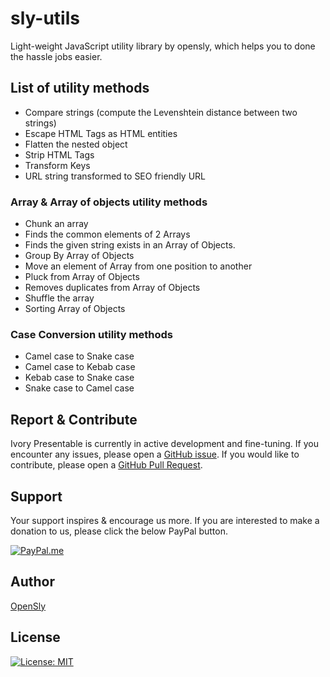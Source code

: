 # sly-utils

Light-weight JavaScript utility library by opensly, which helps you to done the hassle jobs easier.

## List of utility methods

- Compare strings (compute the Levenshtein distance between two strings)
- Escape HTML Tags as HTML entities
- Flatten the nested object
- Strip HTML Tags
- Transform Keys
- URL string transformed to SEO friendly URL

### Array & Array of objects utility methods

- Chunk an array
- Finds the common elements of 2 Arrays
- Finds the given string exists in an Array of Objects.
- Group By Array of Objects
- Move an element of Array from one position to another
- Pluck from Array of Objects
- Removes duplicates from Array of Objects
- Shuffle the array
- Sorting Array of Objects

### Case Conversion utility methods

- Camel case to Snake case
- Camel case to Kebab case
- Kebab case to Snake case
- Snake case to Camel case


## Report & Contribute

Ivory Presentable is currently in active development and fine-tuning.
If you encounter any issues, please open a [GitHub issue](https://github.com/opensly/sly-utils/issues).
If you would like to contribute, please open a [GitHub Pull Request](https://github.com/opensly/sly-utils/pulls).


## Support

Your support inspires & encourage us more. If you are interested to make a donation to us, please click the below PayPal button.

[![PayPal.me](https://img.shields.io/badge/paypal-donate-119fde.svg)](https://www.paypal.me/LakshmikanthV)


## Author

[OpenSly](https://github.com/opensly)


## License

[![License: MIT](https://img.shields.io/badge/License-MIT-blue.svg)](https://opensource.org/licenses/MIT)

